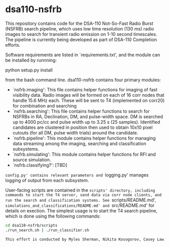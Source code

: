 # dsa110-nsfrb

This repository contains code for the DSA-110 Not-So-Fast Radio Burst (NSFRB) search pipeline, which uses low time resolution (130 ms) radio images to search for transient radio emission on 1-10 second timescales. The pipeline is currently being developed as part of DSA-110 Completion efforts.

Software requirements are listed in `requirements.txt', and the module can be installed by runnning:

python setup.py install

from the bash command line. dsa110-nsfrb contains four primary modules:
- `nsfrb.imaging': This file contains helper functions for imaging of fast visibility data. Radio images will be formed on each of 16 corr nodes that handle 15.6 MHz each. These will be sent to T4 (implemented on corr20) for combination and searching
- `nsfrb.searching': This file contains helper functions to search for NSFRBs in RA, Declination, DM, and pulse-width space. DM is searched up to 4000 pc/cc and pulse width up to 3.25 s (25 samples). Identified candidates are clustered in position then used to obtain 10x10 pixel cutouts (for all DM, pulse width trials) around the candidate.
- `nsfrb.pipeline': This module contains helper functions for managing data streaming among the imaging, searching and classification subsystems.
- `nsfrb.simulating': This module contains helper functions for RFI and source simulation.
- `nsfrb.classifying?': [TBD]

`config.py' contains relevant parameters and `logging.py' manages logging of output from each subsystem. 

User-facing scripts are contained in the `scripts' directory, including commands to start the T4 server, send data via corr node clients, and run the search and classification systems. See `scripts/README.md', `simulations_and_classifications/README.md' and `src/README.md' for details on exection. The simplest usage is to start the T4 search pipeline, which is done using the following commands:

```bash
cd dsa110-nsfrb/scripts
./run_search.sh | ./run_classifier.sh

This effort is conducted by Myles Sherman, Nikita Kosogorov, Casey Law, Vikram Ravi, Liam Connor, and the DSA-110 Team.
